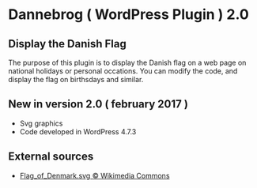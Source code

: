 # Dannebrog ( WordPress Plugin ) 2.0

## Display the Danish Flag

The purpose of this plugin is to display the Danish flag on a web page on national holidays or personal occations. You can modify the code, and display the flag on birthsdays and similar.

## New in version 2.0 ( february 2017 )

* Svg graphics
* Code developed in WordPress 4.7.3


## External sources

* [Flag_of_Denmark.svg &copy; Wikimedia Commons](https://commons.wikimedia.org/wiki/File%3AFlag_of_Denmark.svg)
